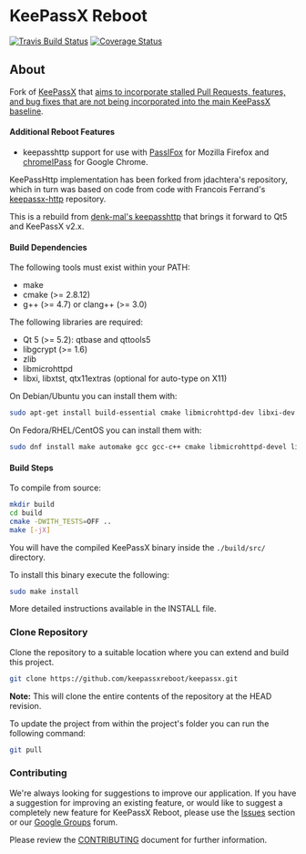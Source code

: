 # KeePassX Reboot

[![Travis Build Status](https://travis-ci.org/keepassxreboot/keepassx.svg?branch=develop)](https://travis-ci.org/keepassxreboot/keepassx)  [![Coverage Status](https://coveralls.io/repos/github/keepassxreboot/keepassx/badge.svg?branch=develop)](https://coveralls.io/github/keepassxreboot/keepassx?branch=develop)

## About

Fork of [KeePassX](https://www.keepassx.org/) that [aims to incorporate stalled Pull Requests, features, and bug fixes that are not being incorporated into the main KeePassX baseline](https://github.com/keepassxreboot/keepassx/issues/43).


#### Additional Reboot Features
 - keepasshttp support for use with [PassIFox](https://addons.mozilla.org/en-us/firefox/addon/passifox/) for Mozilla Firefox and [chromeIPass](https://chrome.google.com/webstore/detail/chromeipass/ompiailgknfdndiefoaoiligalphfdae) for Google Chrome.

KeePassHttp implementation has been forked from jdachtera's repository, which in turn was based on code from code with Francois Ferrand's [keepassx-http](https://gitorious.org/keepassx/keepassx-http/source/master) repository.

This is a rebuild from [denk-mal's keepasshttp](https://github.com/denk-mal/keepassx.git) that brings it forward to Qt5 and KeePassX v2.x.


#### Build Dependencies

The following tools must exist within your PATH:

* make
* cmake (>= 2.8.12)
* g++ (>= 4.7) or clang++ (>= 3.0)

The following libraries are required:

* Qt 5 (>= 5.2): qtbase and qttools5
* libgcrypt (>= 1.6)
* zlib
* libmicrohttpd
* libxi, libxtst, qtx11extras (optional for auto-type on X11)

On Debian/Ubuntu you can install them with:

```bash
sudo apt-get install build-essential cmake libmicrohttpd-dev libxi-dev libxtst-dev qtbase5-dev libqt5x11extras5-dev qttools5-dev qttools5-dev-tools libgcrypt20-dev zlib1g-dev
```

On Fedora/RHEL/CentOS you can install them with:

```bash
sudo dnf install make automake gcc gcc-c++ cmake libmicrohttpd-devel libXi-devel libXtst-devel qt5-qtbase-devel qt5-qtx11extras qt5-qttools libgcrypt-devel zlib-devel
```

#### Build Steps

To compile from source:

```bash
mkdir build
cd build
cmake -DWITH_TESTS=OFF ..
make [-jX]
```

You will have the compiled KeePassX binary inside the `./build/src/` directory.

To install this binary execute the following:

```bash
sudo make install
```

More detailed instructions available in the INSTALL file.

### Clone Repository

Clone the repository to a suitable location where you can extend and build this project.

```bash
git clone https://github.com/keepassxreboot/keepassx.git
```

**Note:** This will clone the entire contents of the repository at the HEAD revision.

To update the project from within the project's folder you can run the following command:

```bash
git pull
```

### Contributing

We're always looking for suggestions to improve our application. If you have a suggestion for improving an existing feature,
or would like to suggest a completely new feature for KeePassX Reboot, please use the [Issues](https://github.com/keepassxreboot/keepassx/issues) section or our [Google Groups](https://groups.google.com/forum/#!forum/keepassx-reboot) forum.

Please review the [CONTRIBUTING](.github/CONTRIBUTING.md) document for further information.

